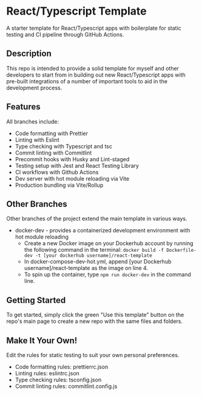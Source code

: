 # React/Typescript Template

A starter template for React/Typescript apps with boilerplate for static testing and CI pipeline through GitHub Actions.

## Description

This repo is intended to provide a solid template for myself and other developers to start from in building out new React/Typescript apps with pre-built integrations of a number of important tools to aid in the development process.

## Features

All branches include:

* Code formatting with Prettier
* Linting with Eslint
* Type checking with Typescript and tsc
* Commit linting with Commitlint
* Precommit hooks with Husky and Lint-staged
* Testing setup with Jest and React Testing Library
* CI workflows with Github Actions
* Dev server with hot module reloading via Vite
* Production bundling via Vite/Rollup

## Other Branches

Other branches of the project extend the main template in various ways.

* docker-dev - provides a containerized development environment with hot module reloading
    * Create a new Docker image on your Dockerhub account by running the following command in the terminal:
    `docker build -f Dockerfile-dev -t [your dockerhub username]/react-template`
    * In docker-compose-dev-hot.yml, append [your Dockerhub username]/react-template as the image on line 4.
    * To spin up the container, type `npm run docker-dev` in the command line.

## Getting Started

To get started, simply click the green "Use this template" button on the repo's main page to create a new repo with the same files and folders. 

## Make It Your Own!

Edit the rules for static testing to suit your own personal preferences.

* Code formatting rules: prettierrc.json
* Linting rules: eslintrc.json
* Type checking rules: tsconfig.json
* Commit linting rules: commitlint.config.js
